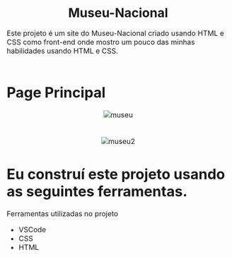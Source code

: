 <h1 align="center">
   Museu-Nacional
</h1>

<p><font size="3">
  Este projeto é um site do Museu-Nacional criado usando HTML e CSS como front-end onde mostro um pouco das minhas habilidades usando HTML e CSS.
  <br><br> 
</p>


 # Page Principal

<div align="center"><a name="menu"></a>

![museu](https://github.com/IagoCustodio/Museu-Nacional/assets/74364305/9f52c26c-5d8a-4239-b76a-82e4d26330f8)
<br><br><br>
![museu2](https://github.com/IagoCustodio/Museu-Nacional/assets/74364305/828d67e6-7602-4786-9ae3-0cf65be75475)


</div>


# Eu construí este projeto usando as seguintes ferramentas.

Ferramentas utilizadas no projeto

- VSCode
- CSS
- HTML
